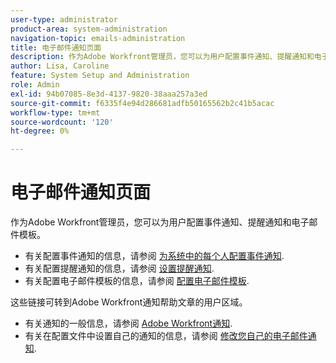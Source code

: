 ```yaml
---
user-type: administrator
product-area: system-administration
navigation-topic: emails-administration
title: 电子邮件通知页面
description: 作为Adobe Workfront管理员，您可以为用户配置事件通知、提醒通知和电子邮件模板。
author: Lisa, Caroline
feature: System Setup and Administration
role: Admin
exl-id: 94b07085-8e3d-4137-9820-38aaa257a3ed
source-git-commit: f6335f4e94d286681adfb50165562b2c41b5acac
workflow-type: tm+mt
source-wordcount: '120'
ht-degree: 0%

---
```


# 电子邮件通知页面

作为Adobe Workfront管理员，您可以为用户配置事件通知、提醒通知和电子邮件模板。

* 有关配置事件通知的信息，请参阅 [为系统中的每个人配置事件通知](../../../administration-and-setup/manage-workfront/emails/configure-event-notifications-for-everyone-in-the-system.md).
* 有关配置提醒通知的信息，请参阅 [设置提醒通知](../../../administration-and-setup/manage-workfront/emails/set-up-reminder-notifications.md).
* 有关配置电子邮件模板的信息，请参阅 [配置电子邮件模板](../../../administration-and-setup/manage-workfront/emails/configure-email-templates.md).

这些链接可转到Adobe Workfront通知帮助文章的用户区域。

* 有关通知的一般信息，请参阅 [Adobe Workfront通知](/help/quicksilver/workfront-basics/using-notifications/event-notifications.md).
* 有关在配置文件中设置自己的通知的信息，请参阅 [修改您自己的电子邮件通知](/help/quicksilver/workfront-basics/using-notifications/activate-or-deactivate-your-own-event-notifications.md).

